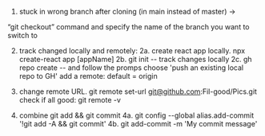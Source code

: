 1. stuck in wrong branch after cloning (in main instead of master) ->

“git checkout” command and specify the name of the branch you want to switch to

2. track changed locally and remotely:
2a. create react app locally. npx create-react app [appName]
2b. git init -- track changes locally
2c. gh repo create -- and follow the promps
      choose 'push an existing local repo to GH'
      add a remote: default = origin

3. change remote URL.
git remote set-url git@github.com:Fil-good/Pics.git
check if all good: git remote -v

4. combine git add && git commit
4a. git config --global alias.add-commit '!git add -A && git commit'
4b. git add-commit -m 'My commit message'
